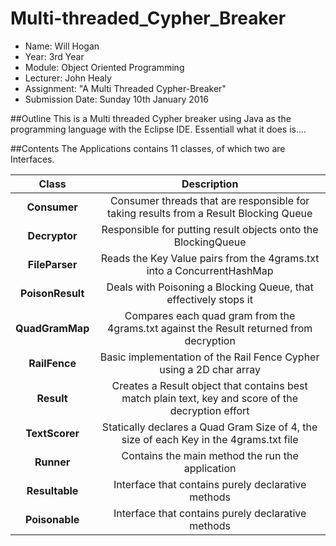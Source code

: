 # Multi-threaded_Cypher_Breaker
* Name: Will Hogan
* Year: 3rd Year
* Module: Object Oriented Programming
* Lecturer: John Healy
* Assignment: "A Multi Threaded Cypher-Breaker"
* Submission Date: Sunday 10th January 2016

##Outline
This is a Multi threaded Cypher breaker using Java as the programming language with the Eclipse IDE. Essentiall what it does is....

##Contents
The Applications contains 11 classes, of which two are Interfaces.

| Class  | Description |
|:------:|:---------------------------------------------:|
|**Consumer** | Consumer threads that are responsible for taking results from a Result Blocking Queue |
|**Decryptor** | Responsible for putting result objects onto the BlockingQueue |
|**FileParser** | Reads the Key Value pairs from the 4grams.txt into a ConcurrentHashMap |
|**PoisonResult** | Deals with Poisoning a Blocking Queue, that effectively stops it |
|**QuadGramMap** | Compares each quad gram from the 4grams.txt against the Result returned from decryption |
|**RailFence** | Basic implementation of the Rail Fence Cypher using a 2D char array |
|**Result** | Creates a Result object that contains best match plain text, key and score of the decryption effort |
|**TextScorer** | Statically declares a Quad Gram Size of 4, the size of each Key in the 4grams.txt file |
|**Runner** | Contains the main method the run the application |  
|**Resultable**| Interface that contains purely declarative methods |
|**Poisonable**| Interface that contains purely declarative methods |

